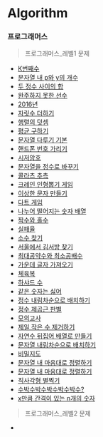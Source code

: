 Algorithm
=============
### 프로그래머스
> 프로그래머스_레벨1 문제
* [K번째수](https://github.com/rovm/algorithm/blob/master/programmers_level1/KthNumber.js)
* [문자열 내 p와 y의 개수](https://github.com/rovm/algorithm/blob/master/programmers_level1/PnYCnt.js)
* [두 정수 사이의 합](https://github.com/rovm/algorithm/blob/master/programmers_level1/SumBetweenIntegers.js)
* [완주하지 못한 선수](https://github.com/rovm/algorithm/blob/master/programmers_level1/Unfinished.js)
* [2016년](https://github.com/rovm/algorithm/blob/master/programmers_level1/Y2016.js)
* [자릿수 더하기](https://github.com/rovm/algorithm/blob/master/programmers_level1/addDigit.js)
* [행렬의 덧셈](https://github.com/rovm/algorithm/blob/master/programmers_level1/arrayAdd.js)
* [평균 구하기](https://github.com/rovm/algorithm/blob/master/programmers_level1/average.js)
* [문자열 다루기 기본](https://github.com/rovm/algorithm/blob/master/programmers_level1/basicString.js)
* [핸드폰 번호 가리기](https://github.com/rovm/algorithm/blob/master/programmers_level1/blindPhoneNum.js)
* [시저암호](https://github.com/rovm/algorithm/blob/master/programmers_level1/caesarCipher.js)
* [문자열을 정수로 바꾸기](https://github.com/rovm/algorithm/blob/master/programmers_level1/changeStrToInt.js)
* [콜라츠 추측](https://github.com/rovm/algorithm/blob/master/programmers_level1/collatzConjecture.js)
* [크레인 인형뽑기 게임](https://github.com/rovm/algorithm/blob/master/programmers_level1/craneGame.js)
* [이상한 문자 만들기](https://github.com/rovm/algorithm/blob/master/programmers_level1/curiousCharacter.js)
* [다트 게임](https://github.com/rovm/algorithm/blob/master/programmers_level1/dartGame.js)
* [나누어 떨어지는 숫자 배열](https://github.com/rovm/algorithm/blob/master/programmers_level1/divideNumArr.js)
* [짝수와 홀수](https://github.com/rovm/algorithm/blob/master/programmers_level1/evenOdd.js)
* [실패율](https://github.com/rovm/algorithm/blob/master/programmers_level1/failedRate.js)
* [소수 찾기](https://github.com/rovm/algorithm/blob/master/programmers_level1/findDemical.js)
* [서울에서 김서방 찾기](https://github.com/rovm/algorithm/blob/master/programmers_level1/findKim.js)
* [최대공약수와 최소공배수](https://github.com/rovm/algorithm/blob/master/programmers_level1/gcdLcm.js)
* [가운데 글자 가져오기](https://github.com/rovm/algorithm/blob/master/programmers_level1/getMiddleStr.js)
* [체육복](https://github.com/rovm/algorithm/blob/master/programmers_level1/gymSuit.js)
* [하샤드 수](https://github.com/rovm/algorithm/blob/master/programmers_level1/harshadNumber.js)
* [같은 숫자는 싫어](https://github.com/rovm/algorithm/blob/master/programmers_level1/hateEqulNum.js)
* [정수 내림차순으로 배치하기](https://github.com/rovm/algorithm/blob/master/programmers_level1/intOderDesc.js)
* [정수 제곱근 판별](https://github.com/rovm/algorithm/blob/master/programmers_level1/intSquareRoot.js)
* [모의고사](https://github.com/rovm/algorithm/blob/master/programmers_level1/midtermExam.js)
* [제일 작은 수 제거하기](https://github.com/rovm/algorithm/blob/master/programmers_level1/mostLittleNumRemove.js)
* [자연수 뒤집어 배열로 만들기](https://github.com/rovm/algorithm/blob/master/programmers_level1/nReverseToArray.js)
* [문자열 내림차순으로 배치하기](https://github.com/rovm/algorithm/blob/master/programmers_level1/reverseSort.js)
* [비밀지도](https://github.com/rovm/algorithm/blob/master/programmers_level1/secretMap.js)
* [문자열 내 마음대로 정렬하기](https://github.com/rovm/algorithm/blob/master/programmers_level1/sortStrWill.js)
* [문자열 내 마음대로 정렬하기](https://github.com/rovm/algorithm/blob/master/programmers_level1/sortStrWill.js)
* [직사각형 별찍기](https://github.com/rovm/algorithm/blob/master/programmers_level1/star.js)
* [수박수박수박수박수박수?](https://github.com/rovm/algorithm/blob/master/programmers_level1/waterMelon.js)
* [x만큼 간격이 있는 n개의 숫자](https://github.com/rovm/algorithm/blob/master/programmers_level1/xAsNNumber.js)

> 프로그래머스_레벨2 문제
* []()
